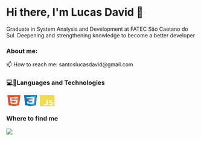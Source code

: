 <h1>Hi there, I'm Lucas David 👋</h1>
<p>Graduate in System Analysis and Development at FATEC São Caetano do Sul. Deepening and strengthening knowledge to become a better developer

<h3>About me:</h3>
📫 How to reach me: santoslucasdavid@gmail.com<br>

<div style="display: inline_block">
<h3>💻🚀Languages and Technologies</h3>
  <img align="center" alt="HTML" height="30" width="40" src="https://raw.githubusercontent.com/devicons/devicon/master/icons/html5/html5-original.svg">
  <img align="center" alt="CSS" height="30" width="40" src="https://raw.githubusercontent.com/devicons/devicon/master/icons/css3/css3-original.svg">
  <img align="center" alt="Js" height="30" width="40" src="https://raw.githubusercontent.com/devicons/devicon/master/icons/javascript/javascript-plain.svg">
  </div>
  
  <div>
  <h3>Where to find me</h3>
  <a href="https://www.linkedin.com/in/lucas-david-dos-santos-276066167" target="_blank"><img src="https://img.shields.io/badge/-LinkedIn-%230077B5?style=for-the-badge&logo=linkedin&logoColor=white" target="_blank"></a> 
</div>



